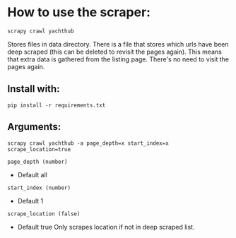 # How to use the scraper:
`scrapy crawl yachthub`

Stores files in data directory. There is a file that stores which urls have been deep scraped (this can be deleted to revisit the pages again). This means that extra data is gathered from the listing page. There's no need to visit the pages again.

## Install with:
`pip install -r requirements.txt`

## Arguments:
`scrapy crawl yachthub -a page_depth=x start_index=x scrape_location=true`

`page_depth (number)`
- Default all

`start_index (number)`
- Default 1

`scrape_location (false)`
- Default true
Only scrapes location if not in deep scraped list.
